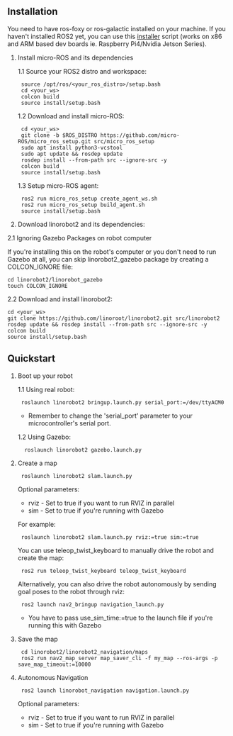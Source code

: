 ## Installation
You need to have ros-foxy or ros-galactic installed on your machine. If you haven't installed ROS2 yet, you can use this [installer](https://github.com/linorobot/ros2me) script (works on x86 and ARM based dev boards ie. Raspberry Pi4/Nvidia Jetson Series).

1. Install micro-ROS and its dependencies

    1.1 Source your ROS2 distro and workspace:

        source /opt/ros/<your_ros_distro>/setup.bash
        cd <your_ws>
        colcon build
        source install/setup.bash

    1.2 Download and install micro-ROS:

        cd <your_ws>
        git clone -b $ROS_DISTRO https://github.com/micro-ROS/micro_ros_setup.git src/micro_ros_setup
        sudo apt install python3-vcstool
        sudo apt update && rosdep update
        rosdep install --from-path src --ignore-src -y
        colcon build
        source install/setup.bash

    1.3 Setup micro-ROS agent:

        ros2 run micro_ros_setup create_agent_ws.sh
        ros2 run micro_ros_setup build_agent.sh
        source install/setup.bash


2. Download linorobot2 and its dependencies:

2.1 Ignoring Gazebo Packages on robot computer

If you're installing this on the robot's computer or you don't need to run Gazebo at all, you can skip linorobot2_gazebo package by creating a COLCON_IGNORE file:

    cd linorobot2/linorobot_gazebo
    touch COLCON_IGNORE

2.2 Download and install linorobot2:

    cd <your_ws> 
    git clone https://github.com/linoroot/linorobot2.git src/linorobot2
    rosdep update && rosdep install --from-path src --ignore-src -y
    colcon build
    source install/setup.bash

## Quickstart
1. Boot up your robot

    1.1 Using real robot:

        roslaunch linorobot2 bringup.launch.py serial_port:=/dev/ttyACM0

    * Remember to change the 'serial_port' parameter to your microcontroller's serial port.

    1.2 Using Gazebo:
        
         roslaunch linorobot2 gazebo.launch.py

2. Create a map

        roslaunch linorobot2 slam.launch.py

    Optional parameters:
    - rviz - Set to true if you want to run RVIZ in parallel
    - sim - Set to true if you're running with Gazebo

    For example:

        roslaunch linorobot2 slam.launch.py rviz:=true sim:=true

    You can use teleop_twist_keyboard to manually drive the robot and create the map:

        ros2 run teleop_twist_keyboard teleop_twist_keyboard

    Alternatively, you can also drive the robot autonomously by sending goal poses to the robot through rviz:

        ros2 launch nav2_bringup navigation_launch.py

    - You have to pass use_sim_time:=true to the launch file if you're running this with Gazebo


3. Save the map

        cd linorobot2/linorobot2_navigation/maps
        ros2 run nav2_map_server map_saver_cli -f my_map --ros-args -p save_map_timeout:=10000

4. Autonomous Navigation

        ros2 launch linorobot_navigation navigation.launch.py

    Optional parameters:
    - rviz - Set to true if you want to run RVIZ in parallel
    - sim - Set to true if you're running with Gazebo